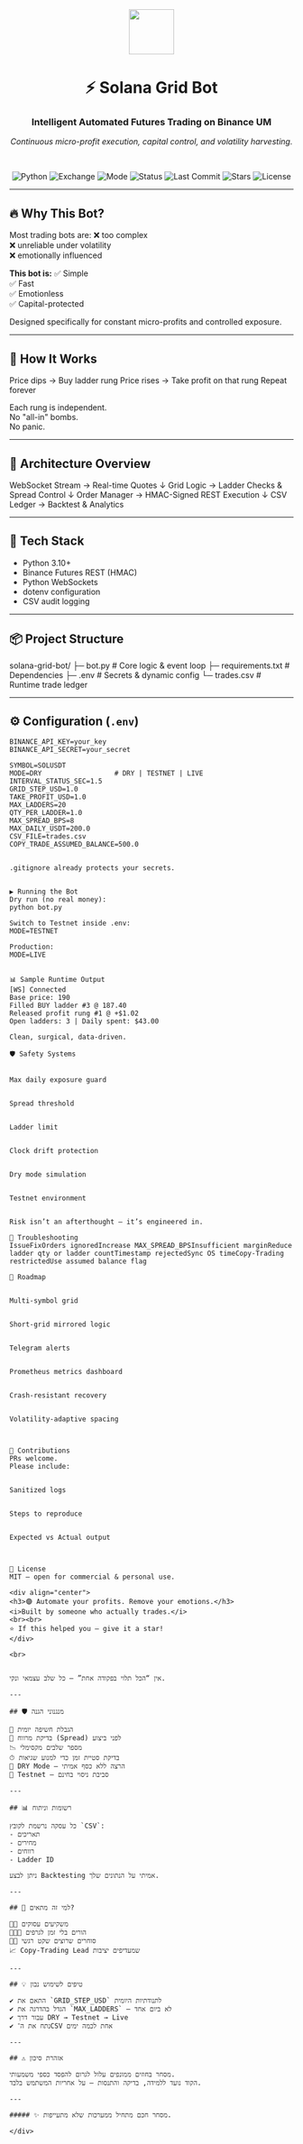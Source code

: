 <div align="center">

<img src="https://raw.githubusercontent.com/github/explore/main/topics/solana/solana.png" width="80" />

# ⚡ Solana Grid Bot

### Intelligent Automated Futures Trading on Binance UM

<em>Continuous micro-profit execution, capital control, and volatility harvesting.</em>

<br>

![Python](https://img.shields.io/badge/Python-3.10+-blue)
![Exchange](https://img.shields.io/badge/Binance-UM%20Futures-yellow)
![Mode](https://img.shields.io/badge/Mode-DRY%20%7C%20TESTNET%20%7C%20LIVE-red)
![Status](https://img.shields.io/badge/Status-Active%20Development-brightgreen)
![Last Commit](https://img.shields.io/github/last-commit/Shmuel18/solana-grid-bot?color=orange)
![Stars](https://img.shields.io/github/stars/Shmuel18/solana-grid-bot?style=social)
![License](https://img.shields.io/badge/License-MIT-lightgrey)

</div>

---

## 🔥 Why This Bot?

Most trading bots are:
❌ too complex  
❌ unreliable under volatility  
❌ emotionally influenced

**This bot is:**
✅ Simple  
✅ Fast  
✅ Emotionless  
✅ Capital-protected

Designed specifically for constant micro-profits and controlled exposure.

---

## 🚀 How It Works

Price dips → Buy ladder rung
Price rises → Take profit on that rung
Repeat forever

Each rung is independent.  
No "all-in" bombs.  
No panic.

---

## 🧠 Architecture Overview

WebSocket Stream → Real-time Quotes
↓
Grid Logic → Ladder Checks & Spread Control
↓
Order Manager → HMAC-Signed REST Execution
↓
CSV Ledger → Backtest & Analytics

---

## 🧰 Tech Stack

- Python 3.10+
- Binance Futures REST (HMAC)
- Python WebSockets
- dotenv configuration
- CSV audit logging

---

## 📦 Project Structure

solana-grid-bot/
├─ bot.py # Core logic & event loop
├─ requirements.txt # Dependencies
├─ .env # Secrets & dynamic config
└─ trades.csv # Runtime trade ledger

---

## ⚙️ Configuration (`.env`)

```dotenv
BINANCE_API_KEY=your_key
BINANCE_API_SECRET=your_secret

SYMBOL=SOLUSDT
MODE=DRY                  # DRY | TESTNET | LIVE
INTERVAL_STATUS_SEC=1.5
GRID_STEP_USD=1.0
TAKE_PROFIT_USD=1.0
MAX_LADDERS=20
QTY_PER_LADDER=1.0
MAX_SPREAD_BPS=8
MAX_DAILY_USDT=200.0
CSV_FILE=trades.csv
COPY_TRADE_ASSUMED_BALANCE=500.0


.gitignore already protects your secrets.


▶️ Running the Bot
Dry run (no real money):
python bot.py

Switch to Testnet inside .env:
MODE=TESTNET

Production:
MODE=LIVE


📊 Sample Runtime Output
[WS] Connected
Base price: 190
Filled BUY ladder #3 @ 187.40
Released profit rung #1 @ +$1.02
Open ladders: 3 | Daily spent: $43.00

Clean, surgical, data-driven.

🛡 Safety Systems


Max daily exposure guard


Spread threshold


Ladder limit


Clock drift protection


Dry mode simulation


Testnet environment


Risk isn’t an afterthought — it’s engineered in.

🐛 Troubleshooting
IssueFixOrders ignoredIncrease MAX_SPREAD_BPSInsufficient marginReduce ladder qty or ladder countTimestamp rejectedSync OS timeCopy-Trading restrictedUse assumed balance flag

🧭 Roadmap


Multi-symbol grid


Short-grid mirrored logic


Telegram alerts


Prometheus metrics dashboard


Crash-resistant recovery


Volatility-adaptive spacing



🤝 Contributions
PRs welcome.
Please include:


Sanitized logs


Steps to reproduce


Expected vs Actual output



📜 License
MIT — open for commercial & personal use.

<div align="center">
<h3>🟣 Automate your profits. Remove your emotions.</h3>
<i>Built by someone who actually trades.</i>
<br><br>
⭐ If this helped you — give it a star!
</div>

<br>


אין “הכל תלוי בפקודה אחת” — כל שלב עצמאי ונקי.

---

## 🛡 מנגנוני הגנה

🛑 הגבלת חשיפה יומית
📏 בדיקת מרווח (Spread) לפני ביצוע
📉 מספר שלבים מקסימלי
⏱ בדיקת סטיית זמן כדי למנוע שגיאות
🧪 DRY Mode — הרצה ללא כסף אמיתי
🧵 Testnet — סביבת ניסוי בחינם

---

## 📊 רשומות וניתוח

כל עסקה נרשמת לקובץ `CSV`:
- תאריכים
- מחירים
- רווחים
- Ladder ID

ניתן לבצע Backtesting אמיתי על הנתונים שלך.

---

## 🧠 למי זה מתאים?

👨‍💼 משקיעים עסוקים
👨‍👩‍👧 הורים בלי זמן לגרפים
🧑‍💻 סוחרים שרוצים שקט רגשי
📈 Copy-Trading Lead שמעדיפים יציבות

---

## 💡 טיפים לשימוש נבון

✔ התאם את `GRID_STEP_USD` לתנודתיות היומית
✔ הגדל בהדרגה את `MAX_LADDERS` — לא ביום אחד
✔ עבור דרך DRY → Testnet → Live
✔ נתח את ה־CSV אחת לכמה ימים

---

## ⚠ אזהרת סיכון

מסחר בחוזים ממונפים עלול לגרום להפסד כספי משמעותי.
הקוד נועד ללמידה, בדיקה והתנסות — על אחריות המשתמש בלבד.

---

##### ✨ מסחר חכם מתחיל ממערכות שלא מתעייפות.

</div>
```
